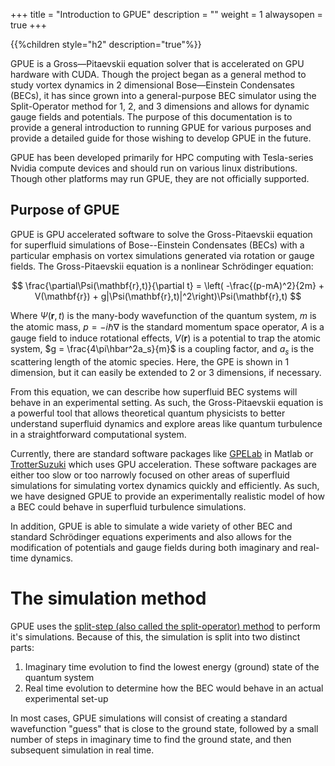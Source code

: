 +++
title = "Introduction to GPUE"
description = ""
weight = 1
alwaysopen = true
+++

{{%children style="h2" description="true"%}}

GPUE is a Gross&mdash;Pitaevskii equation solver that is accelerated on GPU hardware with CUDA.
Though the project began as a general method to study vortex dynamics in 2 dimensional Bose&mdash;Einstein Condensates (BECs), it has since grown into a general-purpose BEC simulator using the Split-Operator method for 1, 2, and 3 dimensions and allows for dynamic gauge fields and potentials.
The purpose of this documentation is to provide a general introduction to running GPUE for various purposes and provide a detailed guide for those wishing to develop GPUE in the future.

GPUE has been developed primarily for HPC computing with Tesla-series Nvidia compute devices and should run on various linux distributions.
Though other platforms may run GPUE, they are not officially supported.

## Purpose of GPUE

GPUE is GPU accelerated software to solve the Gross-Pitaevskii equation for superfluid simulations of Bose--Einstein Condensates (BECs) with a particular emphasis on vortex simulations generated via rotation or gauge fields.
The Gross-Pitaevskii equation is a nonlinear Schr&ouml;dinger equation:

$$
\frac{\partial\Psi(\mathbf{r},t)}{\partial t} = \left( -\frac{(p-mA)^2}{2m} + V(\mathbf{r}) + g|\Psi(\mathbf{r},t)|^2\right)\Psi(\mathbf{r},t)
$$

Where $\Psi(\mathbf{r},t)$ is the many-body wavefunction of the quantum system, $m$ is the atomic mass, $p = -i\hbar\nabla$ is the standard momentum space operator, $A$ is a gauge field to induce rotational effects, $V(\mathbf{r})$ is a potential to trap the atomic system, $g = \frac{4\pi\hbar^2a_s}{m}$ is a coupling factor, and $a_s$ is the scattering length of the atomic species.
Here, the GPE is shown in 1 dimension, but it can easily be extended to 2 or 3 dimensions, if necessary.

From this equation, we can describe how superfluid BEC systems will behave in an experimental setting.
As such, the Gross-Pitaevskii equation is a powerful tool that allows theoretical quantum physicists to better understand superfluid dynamics and explore areas like quantum turbulence in a straightforward computational system.

Currently, there are standard software packages like [GPELab](http://gpelab.math.cnrs.fr/) in Matlab or [TrotterSuzuki](https://trotter-suzuki-mpi.readthedocs.io/en/stable/index.html) which uses GPU acceleration.
These software packages are either too slow or too narrowly focused on other areas of superfluid simulations for simulating vortex dynamics quickly and efficiently.
As such, we have designed GPUE to provide an experimentally realistic model of how a BEC could behave in superfluid turbulence simulations.

In addition, GPUE is able to simulate a wide variety of other BEC and standard Schr&ouml;dinger equations experiments and also allows for the modification of potentials and gauge fields during both imaginary and real-time dynamics.

# The simulation method

GPUE uses the [split-step (also called the split-operator) method](https://www.algorithm-archive.org/contents/split-operator_method/split-operator_method.html) to perform it's simulations.
Because of this, the simulation is split into two distinct parts:
1. Imaginary time evolution to find the lowest energy (ground) state of the quantum system
2. Real time evolution to determine how the BEC would behave in an actual experimental set-up

In most cases, GPUE simulations will consist of creating a standard wavefunction "guess" that is close to the ground state, followed by a small number of steps in imaginary time to find the ground state, and then subsequent simulation in real time.


<script type="text/javascript" async
  src="https://cdnjs.cloudflare.com/ajax/libs/mathjax/2.7.4/MathJax.js?config=TeX-MML-AM_CHTML">
</script>
<script type="text/x-mathjax-config">
MathJax.Hub.Config({
  tex2jax: {
    inlineMath: [['$','$'], ['\\(','\\)']],
    displayMath: [['$$','$$'], ['\[','\]']],
    processEscapes: true,
    processEnvironments: true,
    skipTags: ['script', 'noscript', 'style', 'textarea', 'pre','code'],
    TeX: { equationNumbers: { autoNumber: "AMS" },
         extensions: ["AMSmath.js", "AMSsymbols.js"] }
  }
});
</script>

